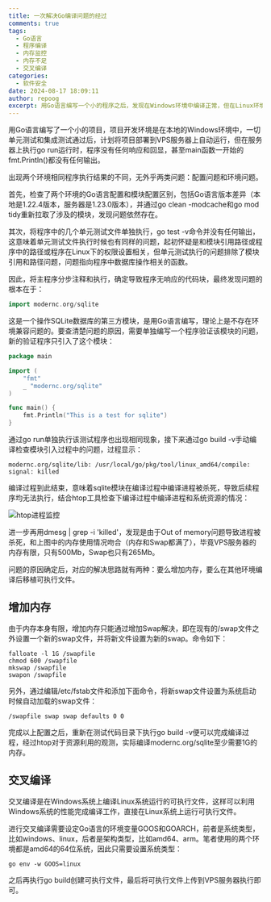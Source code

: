 ```yaml
---
title: 一次解决Go编译问题的经过
comments: true
tags:
  - Go语言
  - 程序编译
  - 内存监控
  - 内存不足
  - 交叉编译
categories:
  - 软件安全
date: 2024-08-17 18:09:11
author: repoog
excerpt: 用Go语言编写一个小的程序之后，发现在Windows环境中编译正常，但在Linux环境下却编译失败，为了解决这个问题，不得不采用一些方法监控系统运行情况，最终发现的解决思路有两种：一种是内存监控，解决内存不足问题，一种是进行交叉编译，实现在Windows系统环境下编译Linux程序。
---
```


用Go语言编写了一个小的项目，项目开发环境是在本地的Windows环境中，一切单元测试和集成测试通过后，计划将项目部署到VPS服务器上自动运行，但在服务器上执行go run运行时，程序没有任何响应和回显，甚至main函数一开始的fmt.Println()都没有任何输出。

出现两个环境相同程序执行结果的不同，无外乎两类问题：配置问题和环境问题。

首先，检查了两个环境的Go语言配置和模块配置区别，包括Go语言版本差异（本地是1.22.4版本，服务器是1.23.0版本），并通过go clean -modcache和go mod tidy重新拉取了涉及的模块，发现问题依然存在。

其次，将程序中的几个单元测试文件单独执行，go test -v命令并没有任何输出，这意味着单元测试文件执行时候也有同样的问题，起初怀疑是和模块引用路径或程序中的路径或程序在Linux下的权限设置相关，但单元测试执行的问题排除了模块引用和路径问题，问题指向程序中数据库操作相关的函数。

因此，将主程序分步注释和执行，确定导致程序无响应的代码块，最终发现问题的根本在于：

``` go
import modernc.org/sqlite
```

这是一个操作SQLite数据库的第三方模块，是用Go语言编写，理论上是不存在环境兼容问题的。要查清楚问题的原因，需要单独编写一个程序验证该模块的问题，新的验证程序只引入了这个模块：

``` go
package main

import (
	"fmt"
	_ "modernc.org/sqlite"
)

func main() {
	fmt.Println("This is a test for sqlite")
}
```

通过go run单独执行该测试程序也出现相同现象，接下来通过go build -v手动编译检查模块引入过程中的问题，过程显示：

``` shell
modernc.org/sqlite/lib: /usr/local/go/pkg/tool/linux_amd64/compile: signal: killed
```

编译过程到此结束，意味着sqlite模块在编译过程中编译进程被杀死，导致后续程序均无法执行，结合htop工具检查下编译过程中编译进程和系统资源的情况：

![htop进程监控](/images/2024/09/htop-mem.png 'htop进程监控')

进一步再用dmesg | grep -i 'killed'，发现是由于Out of memory问题导致进程被杀死，和上图中的内存使用情况吻合（内存和Swap都满了），毕竟VPS服务器的内存有限，只有500Mb，Swap也只有265Mb。

问题的原因确定后，对应的解决思路就有两种：要么增加内存，要么在其他环境编译后移植可执行文件。

## 增加内存

由于内存本身有限，增加内存只能通过增加Swap解决，即在现有的/swap文件之外设置一个新的swap文件，并将新文件设置为新的swap。命令如下：

``` shell
falloate -l 1G /swapfile
chmod 600 /swapfile
mkswap /swapfile
swapon /swapfile
```

另外，通过编辑/etc/fstab文件和添加下面命令，将新swap文件设置为系统启动时候自动加载的swap文件：

``` shell
/swapfile swap swap defaults 0 0
```

完成以上配置之后，重新在测试代码目录下执行go build -v便可以完成编译过程，经过htop对于资源利用的观测，实际编译modernc.org/sqlite至少需要1G的内存。

## 交叉编译

交叉编译是在Windows系统上编译Linux系统运行的可执行文件，这样可以利用Windows系统的性能完成编译工作，直接在Linux系统上运行可执行文件。

进行交叉编译需要设定Go语言的环境变量GOOS和GOARCH，前者是系统类型，比如windows、linux，后者是架构类型，比如amd64、arm。笔者使用的两个环境都是amd64的64位系统，因此只需要设置系统类型：

``` shell
go env -w GOOS=linux
```

之后再执行go build创建可执行文件，最后将可执行文件上传到VPS服务器执行即可。
